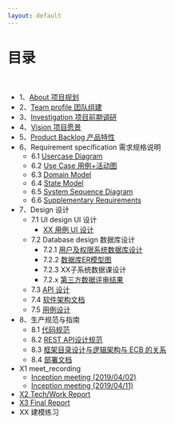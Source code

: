 ```yaml
---
layout: default
---
```

# [](#TOC)目录

&nbsp;&nbsp; 

* 1、[About 项目规划](01-about)
* 2、[Team profile 团队组建](02-team-profile)
* 3、[Investigation 项目前期调研](03-investigation)
* 4、[Vision 项目愿景](04-vision)
* 5、[Product Backlog 产品特性](05-product-backlog)
* 6、Requirement specification 需求规格说明
    - 6.1 [Usercase Diagram](06-01-usecase-diagram)
    - 6.2 [Use Case 用例+活动图](06-02-use-cases)
    - 6.3 [Domain Model ]()
    - 6.4 [State Model ]()
    - 6.5 [System Sequence Diagram]()
    - 6.6 [Supplementary Requirements ]()
* 7、Design 设计
    - 7.1 UI design UI 设计
        - [XX 用例 UI 设计]()
    - 7.2 Database design 数据库设计
        - 7.2.1 [用户及权限系统数据库设计]()
        - 7.2.2 [数据库ER模型图]()
        - 7.2.3 XX子系统数据课设计
        - 7.2.x [第三方数据评审结果]()
    - 7.3 [API 设计]()
    - 7.4 [软件架构文档]()
    - 7.5 [用例设计]()
* 8、生产规范与指南
    - 8.1 [代码规范](08-01-code-qualification)
    - 8.2 [REST API设计规范]()
    - 8.3 [框架目录设计与逻辑架构与 ECB 的关系]()
    - 8.4 [部署文档]()
* X1 meet_recording
    - [Inception meeting (2019/04/02)](meeting_records/meeting_1)
    - [Inception meeting (2019/04/11)](meeting_records/meeting_2)
* [X2 Tech/Work Report]()
* [X3 Final Report]()
* XX 建模练习

